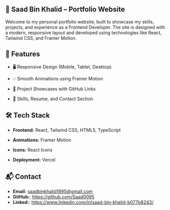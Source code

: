 ## 💼 Saad Bin Khalid – Portfolio Website

Welcome to my personal portfolio website, built to showcase my skills, projects, and experience as a Frontend Developer. The site is designed with a modern, responsive layout and developed using technologies like React, Tailwind CSS, and Framer Motion.

## 🚀 Features
- 🖥️ Responsive Design (Mobile, Tablet, Desktop)

<!-- - 🌙 Dark Mode Toggle with localStorage -->

- 💡 Smooth Animations using Framer Motion

- 🧩 Project Showcases with GitHub Links

- 🧠 Skills, Resume, and Contact Section

## 🛠️ Tech Stack
- **Frontend:** React, Tailwind CSS, HTML5, TypeScript

- **Animations:** Framer Motion

- **Icons:** React Icons

- **Deployment:** Vercel

## 📬 Contact

- **Email:** saadbinkhalid1895@gmail.com
- **GitHub:**: https://github.com/Saad0095
- **Linked:**: https://www.linkedin.com/in/saad-bin-khalid-b077b8243/